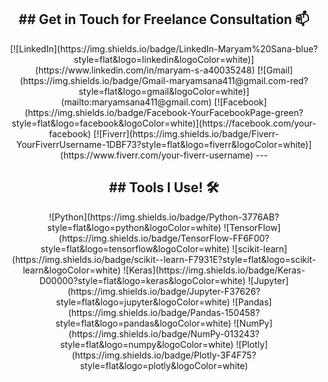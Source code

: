 <h2 align="center">
  ## Get in Touch for Freelance Consultation 📫
</h2>
<p align="center">
[![LinkedIn](https://img.shields.io/badge/LinkedIn-Maryam%20Sana-blue?style=flat&logo=linkedin&logoColor=white)](https://www.linkedin.com/in/maryam-s-a40035248)
[![Gmail](https://img.shields.io/badge/Gmail-maryamsana411@gmail.com-red?style=flat&logo=gmail&logoColor=white)](mailto:maryamsana411@gmail.com)
[![Facebook](https://img.shields.io/badge/Facebook-YourFacebookPage-green?style=flat&logo=facebook&logoColor=white)](https://facebook.com/your-facebook)
[![Fiverr](https://img.shields.io/badge/Fiverr-YourFiverrUsername-1DBF73?style=flat&logo=fiverr&logoColor=white)](https://www.fiverr.com/your-fiverr-username)
---
</p>

<h2 align="center">
  ## Tools I Use! 🛠️
</h2>
<p align="center">
![Python](https://img.shields.io/badge/Python-3776AB?style=flat&logo=python&logoColor=white)
![TensorFlow](https://img.shields.io/badge/TensorFlow-FF6F00?style=flat&logo=tensorflow&logoColor=white)
![scikit-learn](https://img.shields.io/badge/scikit--learn-F7931E?style=flat&logo=scikit-learn&logoColor=white)
![Keras](https://img.shields.io/badge/Keras-D00000?style=flat&logo=keras&logoColor=white)
![Jupyter](https://img.shields.io/badge/Jupyter-F37626?style=flat&logo=jupyter&logoColor=white)
![Pandas](https://img.shields.io/badge/Pandas-150458?style=flat&logo=pandas&logoColor=white)
![NumPy](https://img.shields.io/badge/NumPy-013243?style=flat&logo=numpy&logoColor=white)
![Plotly](https://img.shields.io/badge/Plotly-3F4F75?style=flat&logo=plotly&logoColor=white)
</p>
